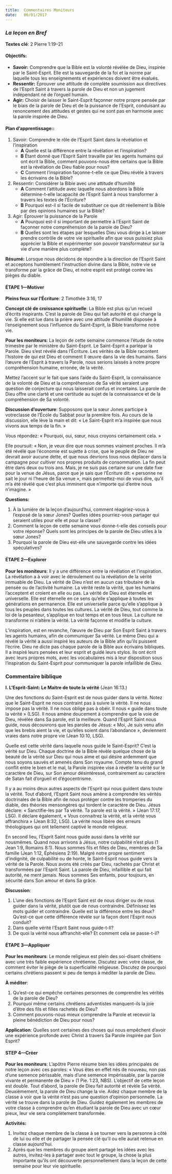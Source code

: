 ```yaml
---
title:  Commentaires Moniteurs
date:   06/01/2017
---
```


### _La leçon en Bref_

**Textes clé**: 2 Pierre 1:19–21

#### **Objectifs:**
- **Savoir:** Comprendre que la Bible est la volonté révélée de Dieu, inspirée par le Saint-Esprit. Elle est la sauvegarde de la foi et la norme par laquelle tous les enseignements et expériences doivent être évalués.    
- **Ressentir:** Éprouver une attitude de complète soumission aux directives de l’Esprit Saint à travers la parole de Dieu et non un jugement indépendant né de l’orgueil humain.    
- **Agir:** Choisir de laisser le Saint-Esprit façonner notre propre pensée par le biais de la parole de Dieu et de la puissance de l’Esprit, conduisant au renoncement des attitudes et gestes qui ne sont pas en harmonie avec la parole inspirée de Dieu.      

#### **Plan d’apprentissage::**
1. Savoir: Comprendre le rôle de l’Esprit Saint dans la révélation et l’inspiration     
   + **A** Quelle est la différence entre la révélation et l’inspiration?     
   + **B** Étant donné que l’Esprit Saint travaille par les agents humains qui ont écrit la Bible, comment pouvons-nous être certains que la Bible est la révélation de Dieu fiable pour nous?
   + **C** Comment l’inspiration façonne-t-elle ce que Dieu révèle à travers les écrivains de la Bible? 
2. Ressentir: Considérer la Bible avec une attitude d’humilité     
   + **A** Comment l’attitude avec laquelle nous abordons la Bible détermine-t-elle lacapacité de l’Esprit Saint à nous transformer à travers les textes de l’Écriture?     
   + **B** Pourquoi est-il si facile de substituer ce que dit réellement la Bible par des opinions humaines sur la Bible?     
3. Agir: Éprouver la puissance de la Parole     
   + **A** Pourquoi est-il si important de permettre à l’Esprit Saint de façonner notre compréhension de la parole de Dieu?     
   + **B** Quelles sont les étapes par lesquelles Dieu vous dirige à Le laisser prendre contrôle de votre vie spirituelle afin que vous puissiez plus apprécier la Bible et expérimenter son pouvoir transformateur sur la vie d’une manière plus complète?     
 
**Résumé:** Lorsque nous décidons de répondre à la direction de l’Esprit Saint et acceptons humblement l’instruction divine dans la Bible, notre vie se transforme par la grâce de Dieu, et notre esprit est protégé contre les pièges du diable.

#### ÉTAPE 1—Motiver

**Pleins feux sur l’Écriture**: 2 Timothée 3:16, 17     

**Concept clé de croissance spirituelle**: La Bible est plus qu’un recueil d’écrits inspirants. C’est la parole de Dieu qui fait autorité et qui change la vie. Si elle est lue dans la prière avec une attitude d’humilité disposée à l’enseignement sous l’influence du Saint-Esprit, la Bible transforme notre vie.     

**Pour les moniteurs**: La leçon de cette semaine commence l’étude de notre trimestre par le ministère du Saint-Esprit. Le Saint-Esprit a parlépar la Parole. Dieu s’est révélé dans l’Écriture. Les vérités de la Bible racontent l’histoire de qui est Dieu et comment Il œuvre dans la vie des humains. Sans l’œuvre de l’Esprit à travers la Parole, nous serions laissés à notre propre compréhension humaine, erronée, de la vérité. 

Mettez l’accent sur le fait que sans l’aide du Saint-Esprit, la connaissance de la volonté de Dieu et la compréhension de Sa vérité seraient une question de conjecture qui nous laisserait confus et incertains. La parole de Dieu offre une clarté et une certitude au sujet de la connaissance et de la compréhension de Sa volonté. 

**Discussion d’ouverture**: Supposons que la sœur Jones participe à votreclasse de l’École du Sabbat pour la première fois. Au cours de la discussion, elle lève la main et dit: « Le Saint-Esprit m’a inspirée que nous vivons aux temps de la fin. » 

Vous répondez: « Pourquoi, oui, sœur, nous croyons certainement cela. » 

Elle poursuit: « Non, je veux dire que nous sommes vraiment proches. Il m’a été révélé que l’économie est sujette à crise, que le peuple de Dieu ne devrait avoir aucune dette, et que nous devrions tous nous déplacer dans la campagne pour cultiver nos propres produits de consommation. La fin peut être dans deux ou trois ans. Mais, je ne suis pas certaine sur une date fixe pour la venue de Jésus, parce que je sais que l’Écriture dit: « personne ne sait le jour ni l’heure de Sa venue », mais permettez-moi de vous dire, qu’il m’a été révélé que c’est plus imminent que n’importe qui d’entre nous n’imagine. » 

**Questions:** 

1. À la lumière de la leçon d’aujourd’hui, comment réagiriez-vous à l’exposé de la sœur Jones? Quelles idées pourriez-vous partager qui seraient utiles pour elle et pour la classe? 
2. Comment la leçon de cette semaine vous donne-t-elle des conseils pour votre réponse? Quels sont les principes de la parole de Dieu utiles à la sœur Jones? 
3. Pourquoi la parole de Dieu est-elle une sauvegarde contre les idées spéculatives? 

#### ÉTAPE 2—Explorer

**Pour les moniteurs**: Il y a une différence entre la révélation et l’inspiration. La révélation a à voir avec le déroulement ou la révélation de la vérité immuable de Dieu. La vérité de Dieu n’est en aucun cas tributaire de la pensée ou de l’activité humaine. La vérité reste la vérité, que les humains l’acceptent et croient en elle ou pas. La vérité de Dieu est éternelle et universelle. Elle est éternelle en ce sens qu’elle s’applique à toutes les générations en permanence. Elle est universelle parce qu’elle s’applique à tous les peuples dans toutes les cultures. La vérité de Dieu, tout comme la loi de la pesanteur, s’applique en tout temps et en tous lieux. La culture ne transforme ni n’altère la vérité. La vérité façonne et modifie la culture. 

L’inspiration, est en revanche, l’œuvre de Dieu par Son Esprit Saint à travers les agents humains, afin de communiquer Sa vérité. Le même Dieu qui a révélé la vérité a aussi inspiré les auteurs de la Bible afin qu’ils puissent l’écrire. Dieu ne dicte pas chaque parole de la Bible aux écrivains bibliques. Il a inspiré leurs pensées et leur esprit et guidé leurs stylos. Ils ont écrit avec leurs propres mots, avec les vocabulaires mis à leur disposition sous l’inspiration du Saint-Esprit pour communiquer la parole infaillible de Dieu. 

### **Commentaire biblique**

**I. L’Esprit-Saint: Le Maitre de toute la vérité** (Jean 16:13.)     

Une des fonctions du Saint-Esprit est de nous guider dans la vérité. Notez que le Saint-Esprit ne nous contraint pas à suivre la vérité. Il ne nous impose pas la vérité. Il ne nous oblige pas à obéir. Il nous « guide dans toute la vérité » (LSG). Il nous amène doucement à comprendre que la voie de Dieu, révélée dans Sa parole, est la meilleure. Quand l’Esprit Saint nous guide, nous découvrons que les paroles de Jésus: « Moi, Je suis venu afin que les brebis aient la vie, et qu’elles soient dans l’abondance », deviennent vraies dans notre propre vie (Jean 10:10, LSG). 

Quelle est cette vérité dans laquelle nous guide le Saint-Esprit? C’est la vérité sur Dieu. Chaque doctrine de la Bible révèle quelque chose de la beauté de la vérité sur Dieu qui nous aime et qui désire ardemment que nous soyons sauvés et amenés dans Son royaume. Compte tenu du grand conflit entre le bien et le mal, la Parole inspirée vise à révéler la vérité sur le caractère de Dieu, sur Son amour désintéressé, contrairement au caractère de Satan fait d’orgueil et d’égocentrisme. 

Il y a au moins deux autres aspects de l’Esprit qui nous guident dans toute la vérité. Tout d’abord, l’Esprit Saint nous amène à comprendre les vérités doctrinales de la Bible afin de nous protéger contre les tromperies du diable, des théories mensongères qui tordent le caractère de Dieu. Jésus déclare: « Sanctifie-les par Ta vérité. Ta parole est la vérité. » (Jean 17:17, LSG). Il déclare également, « Vous connaitrez la vérité, et la vérité vous affranchira » (Jean 8:32, LSG). La vérité nous libère des erreurs théologiques qui ont tellement captivé le monde religieux. 

En second lieu, l’Esprit Saint nous guide aussi dans la vérité sur nousmêmes. Quand nous arrivons à Jésus, notre culpabilité n’est plus (1 Jean 1:9, Romains 8:1). Nous sommes fils et filles de Dieu, membres de Sa famille (Jean 1:12, Éphésiens 2:19). Malgré notre propre sentiment d’indignité, de culpabilité ou de honte, le Saint-Esprit nous guide vers la vérité de la Parole. Nous avons été créés par Dieu, rachetés par Christ et transformées par l’Esprit Saint. La parole de Dieu, infaillible et qui fait autorité, ne ment jamais. Nous sommes Ses enfants, pour toujours, en sécurité dans Son amour et dans Sa grâce. 

**Discussion**: 

1. L’une des fonctions de l’Esprit Saint est de nous diriger ou de nous guider dans la vérité, plutôt que de nous contraindre. Définissez les mots guider et contraindre. Quelle est la différence entre les deux? Qu’est-ce que cette différence révèle sur la façon dont l’Esprit nous conduit? 
2. Dans quelle vérité l’Esprit Saint nous guide-t-Il? 
3. De quoi la vérité nous affranchit-elle? Et comment cela se passe-t-il?    

#### ÉTAPE 3—Appliquer

**Pour les moniteurs**: Le monde religieux est plein des soi-disant chrétiens avec une très faible expérience chrétienne. Discutez avec votre classe, de comment éviter le piège de la superficialité religieuse. Discutez de pourquoi certains chrétiens passent si peu de temps à méditer la parole de Dieu.     

**À méditer**:

1. Qu’est-ce qui empêche certaines personnes de comprendre les vérités de la parole de Dieu? 
2. Pourquoi même certains chrétiens adventistes manquent-ils la joie d’être des fils et filles rachetés de Dieu? 
3. Comment pouvons-nous mieux comprendre la Parole et recevoir la pleine bénédiction de Dieu pour nous? 

**Application**: Quelles sont certaines des choses qui nous empêchent d’avoir une expérience profonde avec Christ à travers Sa Parole inspirée par Son Esprit?   

#### STEP 4—Créer

**Pour les moniteurs**: L’apôtre Pierre résume bien les idées principales de notre leçon avec ces paroles: « Vous êtes en effet nés de nouveau, non pas d’une semence périssable, mais d’une semence impérissable, par la parole vivante et permanente de Dieu » (1 Pie. 1:23, NBS). L’objectif de cette leçon est double. Tout d’abord, la parole de Dieu fait autorité et révèle Sa vérité. Deuxièmement, la parole de Dieu change la vie. Aidez chaque membre de la classe à voir que la vérité n’est pas une question d’opinion personnelle. La vérité se trouve dans la parole de Dieu. Guidez également les membres de votre classe à comprendre qu’en étudiant la parole de Dieu avec un cœur pieux, leur vie sera complètement transformée.     

**Activités:**

1. Invitez chaque membre de la classe à se tourner vers la personne à côté de lui ou elle et de partager la pensée clé qu’il ou elle aurait retenue en classe aujourd’hui. 
2. Après que les membres du groupe aient partagé les idées avec les autres, invitez-les à partager avec tout le groupe, la chose la plus importante qu’ils ont découverte personnellement dans la leçon de cette semaine pour leur vie spirituelle. 